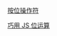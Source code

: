 [按位操作符](https://developer.mozilla.org/zh-CN/docs/Web/JavaScript/Reference/Operators/Bitwise_Operators)

[巧用 JS 位运算](http://www.sosout.com/2018/10/09/javascript-bits-op.html)
